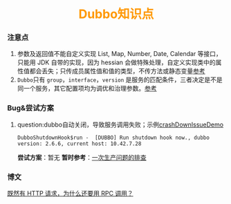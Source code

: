 # <div style="text-align:center;color:#FF9900">Dubbo知识点</div>

### 注意点
1. 参数及返回值不能自定义实现 List, Map, Number, Date, Calendar 等接口，只能用 JDK 自带的实现，因为 hessian 会做特殊处理，自定义实现类中的属性值都会丢失；只传成员属性值和值的类型，不传方法或静态变量[参考](http://dubbo.apache.org/zh-cn/docs/user/references/protocol/dubbo.html)
2. `Dubbo`只有 `group`，`interface`，`version` 是服务的匹配条件，三者决定是不是同一个服务，其它配置项均为调优和治理参数。[参考](http://dubbo.apache.org/zh-cn/docs/user/references/xml/introduction.html)


### Bug&尝试方案
1. question:dubbo自动关闭，导致服务调用失败；示例[crashDownIssueDemo][]
    ```
    DubboShutdownHook$run -  [DUBBO] Run shutdown hook now., dubbo version: 2.6.6, current host: 10.42.7.28
    ```
    **尝试方案**：暂无
    **暂时参考**：[一次生产问题的排查][]

### 博文
[既然有 HTTP 请求，为什么还要用 RPC 调用？]


[crashDownIssueDemo]:https://github.com/wuqke/crashDownIssueDemo
[一次生产问题的排查]:https://www.twblogs.net/a/5cfed077bd9eee14029f43a4/zh-cn
[既然有 HTTP 请求，为什么还要用 RPC 调用？]:https://www.zhihu.com/question/41609070
